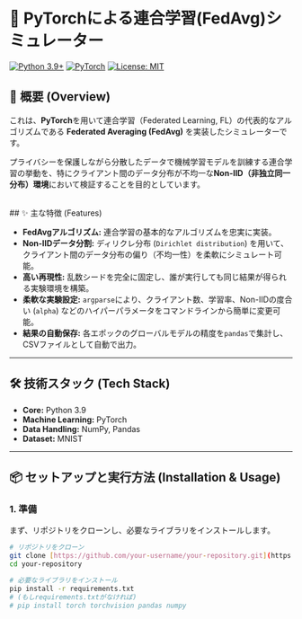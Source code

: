 # 🚀 PyTorchによる連合学習(FedAvg)シミュレーター

[![Python 3.9+](https://img.shields.io/badge/Python-3.9+-blue.svg)](https://www.python.org/downloads/)
[![PyTorch](https://img.shields.io/badge/PyTorch-2.0+-ee4c2c.svg)](https://pytorch.org/)
[![License: MIT](https://img.shields.io/badge/License-MIT-yellow.svg)](https://opensource.org/licenses/MIT)

## 📝 概要 (Overview)

これは、**PyTorch**を用いて連合学習（Federated Learning, FL）の代表的なアルゴリズムである **Federated Averaging (FedAvg)** を実装したシミュレーターです。

プライバシーを保護しながら分散したデータで機械学習モデルを訓練する連合学習の挙動を、特にクライアント間のデータ分布が不均一な**Non-IID（非独立同一分布）環境**において検証することを目的としています。

<br>
## ✨ 主な特徴 (Features)

* **FedAvgアルゴリズム:** 連合学習の基本的なアルゴリズムを忠実に実装。
* **Non-IIDデータ分割:** ディリクレ分布 (`Dirichlet distribution`) を用いて、クライアント間のデータ分布の偏り（不均一性）を柔軟にシミュレート可能。
* **高い再現性:** 乱数シードを完全に固定し、誰が実行しても同じ結果が得られる実験環境を構築。
* **柔軟な実験設定:** `argparse`により、クライアント数、学習率、Non-IIDの度合い (`alpha`) などのハイパーパラメータをコマンドラインから簡単に変更可能。
* **結果の自動保存:** 各エポックのグローバルモデルの精度を`pandas`で集計し、CSVファイルとして自動で出力。

---

## 🛠️ 技術スタック (Tech Stack)

* **Core:** Python 3.9
* **Machine Learning:** PyTorch
* **Data Handling:** NumPy, Pandas
* **Dataset:** MNIST

---

## 📦 セットアップと実行方法 (Installation & Usage)

### 1. 準備

まず、リポジトリをクローンし、必要なライブラリをインストールします。

```bash
# リポジトリをクローン
git clone [https://github.com/your-username/your-repository.git](https://github.com/your-username/your-repository.git)
cd your-repository

# 必要なライブラリをインストール
pip install -r requirements.txt
# (もしrequirements.txtがなければ)
# pip install torch torchvision pandas numpy
